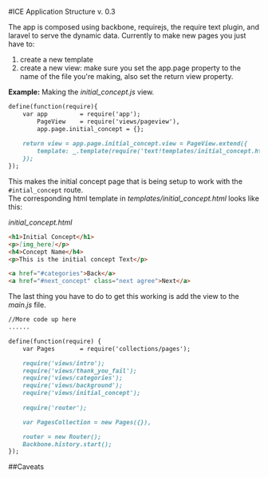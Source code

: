 #ICE Application Structure 
v. 0.3  

The app is composed using backbone, requirejs, the require text plugin, and laravel to serve the dynamic data.
Currently to make new pages you just have to: 

1. create a new template 
2. create a new view: make sure you set the app.page property to the name of the file you're making, also set the return view property.  
  

**Example:** Making the *initial_concept.js* view.

````markdown 
define(function(require){
	var app 		= require('app');
		PageView 	= require('views/pageview'),
		app.page.initial_concept = {};
	
	return view = app.page.initial_concept.view = PageView.extend({
		template: _.template(require('text!templates/initial_concept.html'))
	});
});
````  
This makes the initial concept page that is being setup to work with the ```` #intial_concept ```` route.  
The corresponding html template in *templates/initial_concept.html* looks like this:  

*initial_concept.html*

````markdown 
<h1>Initial Concept</h1>
<p>[img_here]</p>
<h4>Concept Name</h4>
<p>This is the initial concept Text</p>

<a href="#categories">Back</a>
<a href="#next_concept" class="next agree">Next</a>
````  
The last thing you have to do to get this working is add the view to the *main.js* file.  
````markdown 
//More code up here  
......  

define(function(require) {
    var Pages       = require('collections/pages');

    require('views/intro');
    require('views/thank_you_fail');
    require('views/categories');
    require('views/background');
    require('views/initial_concept');
    
    require('router');

    var PagesCollection = new Pages({}),

    router = new Router();
    Backbone.history.start();
});
````  


##Caveats  
